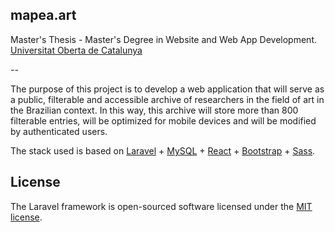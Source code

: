 ## mapea.art

Master's Thesis - Master's Degree in Website and Web App Development.
[Universitat Oberta de Catalunya](https://www.uoc.edu)

--

The purpose of this project is to develop a web application that will serve as a public, filterable and accessible archive of researchers in the field of art in the Brazilian context. In this way, this archive will store more than 800 filterable entries, will be optimized for mobile devices and will be modified by authenticated users.

The stack used is based on [Laravel](https://laravel.com) + [MySQL](https://www.mysql.com/) + [React](https://reactjs.org/) + [Bootstrap](https://getbootstrap.com/) + [Sass](https://sass-lang.com/).


## License

The Laravel framework is open-sourced software licensed under the [MIT license](https://opensource.org/licenses/MIT).
